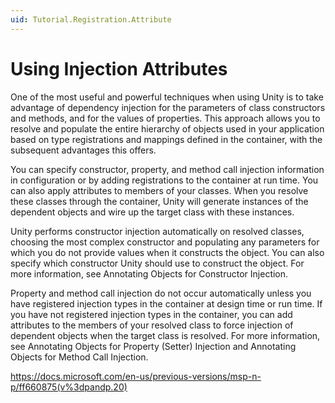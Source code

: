 ```yaml
---
uid: Tutorial.Registration.Attribute
---
```


# Using Injection Attributes

One of the most useful and powerful techniques when using Unity is to take advantage of dependency injection for the parameters of class constructors and methods, and for the values of properties. This approach allows you to resolve and populate the entire hierarchy of objects used in your application based on type registrations and mappings defined in the container, with the subsequent advantages this offers.

You can specify constructor, property, and method call injection information in configuration or by adding registrations to the container at run time. You can also apply attributes to members of your classes. When you resolve these classes through the container, Unity will generate instances of the dependent objects and wire up the target class with these instances.

Unity performs constructor injection automatically on resolved classes, choosing the most complex constructor and populating any parameters for which you do not provide values when it constructs the object. You can also specify which constructor Unity should use to construct the object. For more information, see Annotating Objects for Constructor Injection.

Property and method call injection do not occur automatically unless you have registered injection types in the container at design time or run time. If you have not registered injection types in the container, you can add attributes to the members of your resolved class to force injection of dependent objects when the target class is resolved. For more information, see Annotating Objects for Property (Setter) Injection and Annotating Objects for Method Call Injection.

https://docs.microsoft.com/en-us/previous-versions/msp-n-p/ff660875(v%3dpandp.20)